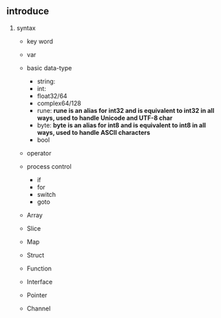 ## introduce

1. syntax

   - key word
   - var
   - basic data-type

     - string:
     - int:
     - float32/64
     - complex64/128
     - rune: **rune is an alias for int32 and is equivalent to int32 in all ways, used to handle Unicode and UTF-8 char**
     - byte: **byte is an alias for int8 and is equivalent to int8 in all ways, used to handle ASCII characters**
     - bool

   - operator
   - process control
     - if
     - for
     - switch
     - goto
   - Array
   - Slice
   - Map
   - Struct
   - Function
   - Interface
   - Pointer
   - Channel
